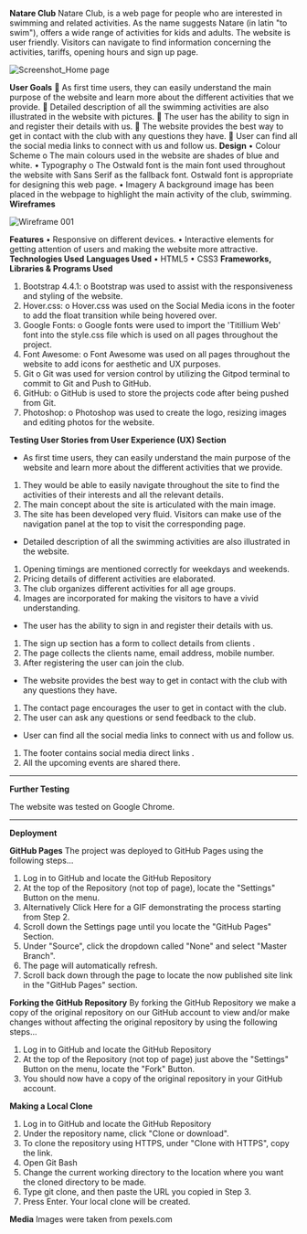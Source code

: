 **Natare Club**
Natare Club, is a web page for people who are interested in swimming and related activities. As the name suggests Natare (in latin "to swim"), offers a wide range of activities for kids and adults. The website is user friendly. Visitors can navigate to find information concerning the activities, tariffs, opening hours and sign up page.

![Screenshot_Home page](https://user-images.githubusercontent.com/97182442/158078689-41b3f3c1-84c0-4aaf-94fa-31a5ed613ff6.jpg)



**User Goals**
	As first time users, they can easily understand the main purpose of the website and learn more about the different activities that we provide.
	Detailed description of all the swimming activities are also illustrated in the website with pictures.
	The user has the ability to sign in and register their details with us.
	The website provides the best way to get in contact with the club with any questions they have.
	User can find all the social media links to connect with us and follow us.
 **Design**
•	        Colour Scheme
o	The main colours used in the website are shades of blue and white.
•	Typography
o	The Ostwald font is the main font used throughout the website with Sans Serif as the fallback font. Ostwald font is appropriate for designing this web page.
•	Imagery
  A background image has been placed in the webpage to highlight the main activity of the club, swimming.
**Wireframes**

![Wireframe 001](https://user-images.githubusercontent.com/97182442/158078719-4c9847b2-8f59-44a6-83c2-67737b168434.jpg)


**Features**
•	Responsive on different devices.
•	Interactive elements for getting attention of users and making the website more attractive.
**Technologies Used**
**Languages Used**
•	HTML5
•	CSS3
**Frameworks, Libraries & Programs Used**
1.	Bootstrap 4.4.1:
o	Bootstrap was used to assist with the responsiveness and styling of the website.
2.	Hover.css:
o	Hover.css was used on the Social Media icons in the footer to add the float transition while being hovered over.
3.	Google Fonts:
o	Google fonts were used to import the 'Titillium Web' font into the style.css file which is used on all pages throughout the project.
4.	Font Awesome:
o	Font Awesome was used on all pages throughout the website to add icons for aesthetic and UX purposes.
5.	Git
o	Git was used for version control by utilizing the Gitpod terminal to commit to Git and Push to GitHub.
6.	GitHub:
o	GitHub is used to store the projects code after being pushed from Git.
7.	Photoshop:
o	Photoshop was used to create the logo, resizing images and editing photos for the website.

  **Testing User Stories from User Experience (UX) Section**
- As first time users, they can easily understand the main purpose of the website and learn more about the different activities that we provide.
1.	They would be able to easily navigate throughout the site to find the activities of their interests and all the relevant details.
2.	The main concept about the site is articulated with the main image.
3.	The site has been developed very fluid. Visitors can make use of the navigation panel at the top to visit the corresponding page.
- Detailed description of all the swimming activities are also illustrated in the website.
1.	Opening timings are mentioned correctly for weekdays and weekends. 
2.	Pricing details of different activities are elaborated.
3.	The club organizes different activities for all age groups.
4.	Images are incorporated for making the visitors to have a vivid understanding.
- The user has the ability to sign in and register their details with us.
1.	The sign up section has a form to collect details from clients .
2.	The page collects the clients name, email address, mobile number. 
3.	After registering the user can join the club. 
- The website provides the best way to get in contact with the club with any questions they have.
1.	The contact page encourages the user to get in contact with the club.
2.	The user can ask any questions or send feedback to the club.
- User can find all the social media links to connect with us and follow us.
1.	The footer contains social media direct links .
2.	All the upcoming events are shared there.
****
**Further Testing**

The website was tested on Google Chrome.
****
**Deployment**

**GitHub Pages**
The project was deployed to GitHub Pages using the following steps...

1. Log in to GitHub and locate the GitHub Repository
2. At the top of the Repository (not top of page), locate the "Settings" Button on the menu.
3. Alternatively Click Here for a GIF demonstrating the process starting from Step 2.
4. Scroll down the Settings page until you locate the "GitHub Pages" Section.
5. Under "Source", click the dropdown called "None" and select "Master Branch".
6. The page will automatically refresh.
7. Scroll back down through the page to locate the now published site link in the "GitHub Pages" section.

**Forking the GitHub Repository**
By forking the GitHub Repository we make a copy of the original repository on our GitHub account to view and/or make changes without affecting the original repository by using the following steps...

1. Log in to GitHub and locate the GitHub Repository
2. At the top of the Repository (not top of page) just above the "Settings" Button on the menu, locate the "Fork" Button.
3. You should now have a copy of the original repository in your GitHub account.

**Making a Local Clone**
1. Log in to GitHub and locate the GitHub Repository
2. Under the repository name, click "Clone or download".
3. To clone the repository using HTTPS, under "Clone with HTTPS", copy the link.
4. Open Git Bash
5. Change the current working directory to the location where you want the cloned directory to be made.
6. Type git clone, and then paste the URL you copied in Step 3.
7. Press Enter. Your local clone will be created.

**Media**
Images were taken from pexels.com
